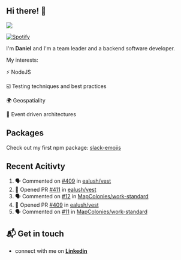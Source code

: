 ## Hi there! 👋

<p>
  <img src="https://github-readme-stats.vercel.app/api?username=syncush&theme=tokyonight">
</p>

[![Spotify](https://novatorem-rust.vercel.app/api/spotify)](https://open.spotify.com/user/syncush)

I'm **Daniel** and I'm a team leader and a backend software developer.

My interests:

⚡ NodeJS

☑️ Testing techniques and best practices

🌍 Geospatiality

🧠 Event driven architectures

## Packages
Check out my first npm package: [slack-emojis](https://www.npmjs.com/package/slack-emojis)

## Recent Acitivty
<!--START_SECTION:activity-->
1. 🗣 Commented on [#409](https://github.com//ealush/vest/issues/409) in [ealush/vest](https://github.com//ealush/vest)
2. 💪 Opened PR [#411](https://github.com//ealush/vest/pull/411) in [ealush/vest](https://github.com//ealush/vest)
3. 🗣 Commented on [#12](https://github.com//MapColonies/work-standard/issues/12) in [MapColonies/work-standard](https://github.com//MapColonies/work-standard)
4. 💪 Opened PR [#409](https://github.com//ealush/vest/pull/409) in [ealush/vest](https://github.com//ealush/vest)
5. 🗣 Commented on [#11](https://github.com//MapColonies/work-standard/issues/11) in [MapColonies/work-standard](https://github.com//MapColonies/work-standard)
<!--END_SECTION:activity-->

## 📬 Get in touch

* connect with me on [**Linkedin**](https://www.linkedin.com/in/daniel-hermon-927372144/)
